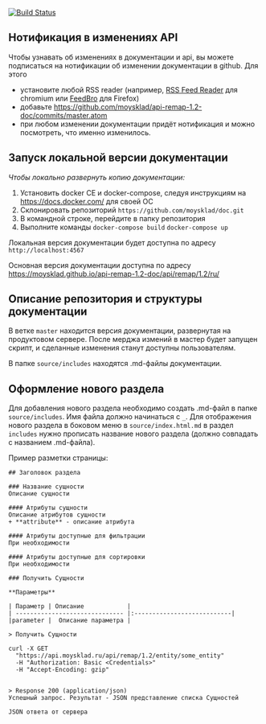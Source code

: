 [![Build Status](https://travis-ci.org/moysklad/api-remap-1.2-doc.svg?branch=master)](https://travis-ci.org/moysklad/api-remap-1.2-doc)

Нотификация в изменениях API
------------

Чтобы узнавать об изменениях в документации и api, вы можете подписаться на нотификации об изменении документации в github.
Для этого
- установите любой RSS reader (например, [RSS Feed Reader](https://chrome.google.com/webstore/detail/rss-feed-reader/pnjaodmkngahhkoihejjehlcdlnohgmp) для chromium или [FeedBro](https://addons.mozilla.org/en-US/firefox/addon/feedbroreader) для Firefox)
- добавьте https://github.com/moysklad/api-remap-1.2-doc/commits/master.atom
- при любом изменении документации придёт нотификация и можно посмотреть, что именно изменилось.

Запуск локальной версии документации
------------

_Чтобы локально развернуть копию документации:_

1. Установить docker CE и docker-compose, следуя инструкциям на https://docs.docker.com/ для своей ОС
2. Склонировать репозиторий `https://github.com/moysklad/doc.git`
3. В командной строке, перейдите в папку репозитория
4. Выполните команды `docker-compose build` `docker-compose up`

Локальная версия документации будет доступна по адресу `http://localhost:4567`

Основная версия документации доступна по адресу https://moysklad.github.io/api-remap-1.2-doc/api/remap/1.2/ru/

## Описание репозитория и структуры документации

В ветке `master` находится версия документации, развернутая на продуктовом сервере. После мерджа измений в мастер будет запущен скрипт, и сделанные изменения станут доступны пользователям.

В папке `source/includes` находятся .md-файлы документации.

## Оформление нового раздела

Для добавления нового раздела необходимо создать .md-файл в папке `source/includes`. Имя файла должно начинаться с `_`. Для отображения нового раздела в боковом меню в `source/index.html.md` в раздел `includes` нужно прописать название нового раздела (должно совпадать с названием .md-файла).

Пример разметки страницы:
```
## Заголовок раздела

### Название сущности
Описание сущности

#### Атрибуты сущности
Описание атрибутов сущности
+ **attribute** - описание атрибута

#### Атрибуты доступные для фильтрации
При необходимости

#### Атрибуты доступные для сортировки
При необходимости

### Получить Сущности

**Параметры**

| Параметр | Описание            |
| ------------------------------ |:---------------------------|
|parameter |  Описание параметра |

> Получить Сущности

curl -X GET
  "https://api.moysklad.ru/api/remap/1.2/entity/some_entity"
  -H "Authorization: Basic <Credentials>"
  -H "Accept-Encoding: gzip"


> Response 200 (application/json)
Успешный запрос. Результат - JSON представление списка Сущностей

JSON ответа от сервера


```
